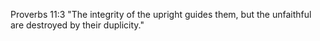 Proverbs 11:3
"The integrity of the upright guides them, but the unfaithful are destroyed by their duplicity."
